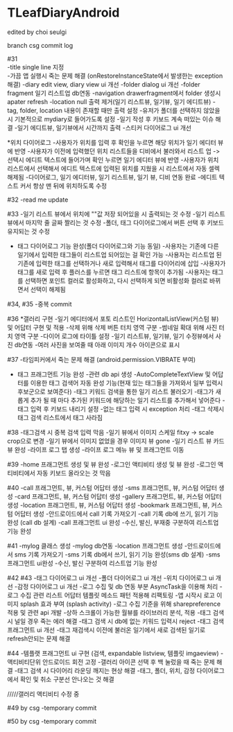 TLeafDiaryAndroid
================
edited by choi seulgi

branch csg
commit log 

#31		
-title single line 지정	
-가끔 앱 실행시 죽는 문제 해결 (onRestoreInstanceState에서 발생한는 exception 해결)
-diary edit view, diary view ui 개선
-folder dialog ui 개선
-folder fragment 일기 리스트업 db연동
-navigation drawerfragment에서 folder 생성시 apater refresh
-location null 출력 제거(일기 리스트뷰, 일기뷰, 일기 에디트뷰)
-tag, folder, location 내용이 존재할 때만 출력 설정
-유저가 폴더를 선택하지 않았을 시 기본적으로 mydiary로 들어가도록 설정
-일기 작성 후 키보드 계속 떠있는 이슈 해결
-일기 에디트뷰, 일기뷰에서 시간까지 출력
-스티커 다이어로그 ui 개선

*위치 다이어로그
-사용자가 위치를 입력 후 확인을 누르면 해당 위치가 일기 에디터 뷰에 반영
-사용자가 이전에 입력했던 위치 리스트들을 디비에서 불러와서 리스트 업 -> 선택시 에디트 텍스트에 들어가며 확인 누르면 일기 에디터 뷰에 반영
-사용자가 위치 리스트에서 선택해서 에디트 텍스트에 입력된 위치를 지웠을 시 리스트에서 자동 셀렉 해제됨
-다이어로그, 일기 에디터뷰, 일기 리스트뷰, 일기 뷰, 디비 연동 완료
-에디트 텍스트 커서 항상 맨 뒤에 위치하도록 수정

#32
-read me update 

#33
-일기 리스트 뷰에서 위치에 ""값 저장 되어있을 시 출력되는 것 수정
-일기 리스트 뷰에서 마지막 줄 글짜 짤리는 것 수정
-폴더, 태그 다이어로그에서 버튼 선택 후 키보드 유지되는 것 수정

* 태그 다이어로그 기능 완성(폴더 다이어로그와 기능 동일)
-사용자는 기존에 다른 일기에서 입력한 태그들이 리스트업 되어있는 걸 확인 가능
-사용자는 리스트업 된 기존에 입력한 태그를 선택하거나 새로 입력해서 태그를 다이어리에 삽입
-사용자가 태그를 새로 입력 후 플러스를 누르면 태그 리스트에 항목이 추가됨
-사용자는 태그를 선택하면 포인트 컬러로 활성화하고, 다시 선택하게 되면 비활성화 컬러로 바뀌면서 선택이 해제됨


#34, #35
-중복 commit

#36
*갤러리 구현
-일기 에디터에서 포토 리스트인 HorizontalListView(커스텀 뷰) 및 어답터 구현 및 적용
-삭제 위해 삭제 버튼 터치 영역 구분
-썸네일 확대 위해 사진 터치 영역 구분
-다이어 로그에 타이틀 설정
-일기 리스트뷰, 일기뷰, 일기 수정뷰에서 사진 db연동
-여러 사진을 보여줄 때 아래 이미지 개수 아이콘으로 표시

#37
-타임피커에서 죽는 문제 해결 (android.permission.VIBRATE 부여)

* 태그 프래그먼트 기능 완성
-관련 db api 생성
-AutoCompleteTextView 및 어답터를 이용한 태그 검색어 자동 완성 기능(현재 있는 태그들을 가져와서 일부 입력시 후보군으로 보여준다)
-태그 키워드 검색을 통한 일기 리스트 불러오기
-태그가 새롭게 추가 될 때 마다 추가된 키워드에 해당하는 일기 리스트를 추가해서 넣어준다
-태그 입력 후 키보드 내리기 설정
-없는 태그 입력 시 exception 처리
-태그 삭제시 태그 검색 리스트에서 태그 사라짐


#38
-태그검색 시 중복 검색 입력 막음
-일기 뷰에서 이미지 스케일 fitxy -> scale crop으로 변경
-일기 뷰에서 이미지 없었을 경우 이미지 뷰 gone
-일기 리스트 뷰 카드뷰 완성
-라이프 로그 탭 생성
-라이프 로그 메뉴 뷰 및 프래그먼트 이동

#39
-home 프래그먼트 생성 및 뷰 완성
-로그인 액티비티 생성 및 뷰 완성
-로그인 액티비티에서 자동 키보드 올라오는 것 막음


#40
-call 프래그먼트, 뷰, 커스텀 어답터 생성
-sms 프래그먼트, 뷰, 커스텀 어답터 생성
-card 프래그먼트, 뷰, 커스텀 어답터 생성
-gallery 프래그먼트, 뷰, 커스텀 어답터 생성
-location 프래그먼트, 뷰, 커스텀 어답터 생성
-bookmark 프래그먼트, 뷰, 커스텀 어답터 생성
-안드로이드에서 call 기록 가져오기
-call 기록 db에 쓰기, 읽기 기능 완성 (call db 설계)
-call 프래그먼트 ui 완성
-수신, 발신, 부재중 구분하여 리스트업 기능 완성

#41
-mylog 클래스 생성
-mylog db연동
-location 프래그먼트 생성
-안드로이드에서 sms 기록 가져오기 
-sms 기록 db에서 쓰기, 읽기 기능 완성(sms db 설계)
-sms 프래그먼트 ui완성
-수신, 발신 구분하여 리스트업 기능 완성

#42
#43
-태그 다이어로그 ui 개선 
-폴더 다이어로그 ui 개선
-위치 다이어로그 ui 개선
-감정 다이어로그 ui 개선
-로그 수집 및 db 연동 부분 AsyncTask을 이용해 처리
-로그 수집 관련 리스트 어답터 템플릿 메소드 패턴 적용해 리팩토링
-앱 시작시 로고 이미지 splash 효과 부여 (splash activity)
-로그 수집 기준을 위해 sharepreference 적용 및 관련 api 개발
-상하 스크롤이 가능한 월뷰를 라이브러리 분석, 적용
-태그 검색 시 널일 경우 죽는 에러 해결
-태그 검색 시 db에 없는 키워드 입력시 reject
-태그 검색 프래그먼트 ui 개선
-태그 재검색시 이전에 불러온 일기에서 새로 검색된 일기로 refresh안되는 문제 해결

#44
-템플랫 프래그먼트 ui 구현 (검색, expandable listview, 템플릿 imgaeview)
-액티비티단위 안드로이드 회전 고정
-갤러리 아이콘 선택 후 백 눌렀을 때 죽는 문제 해결
-태그 검색 시 다이어리 라운딩 깨지는 현상 해결
-태그, 폴더, 위치, 감정 다이어로그에서 확인 및 취소 구분선 안나오는 것 해결

/////갤러리 액티비티 수정 중


#49
by csg
-temporary commit

#50
by csg
-temporary commit


